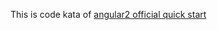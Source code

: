 This is code kata of [angular2 official quick start](https://angular.io/docs/ts/latest/quickstart.html)
